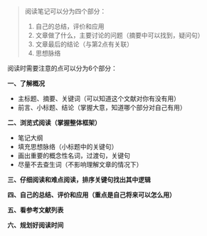 > 阅读笔记可以分为四个部分：
>
> 1. 自己的总结，评价和应用
> 2. 文章做了什么，主要讨论的问题（摘要中可以找到，疑问句）
> 3. 文章最后的结论（与第2点有关联）
> 4. 思想脉络

阅读时需要注意的点可以分为6个部分：

**一、了解概况**

- 主标题、摘要、关键词（可以知道这个文献对你有没有用）
- 前言、小标题、结论（掌握大意，知道哪个部分对自己有用）

**二、浏览式阅读（掌握整体框架）**

- 笔记大纲
- 填充思想脉络（小标题中的关键句）
- 画出重要的概念性名词，过渡句，关键句
- 尽量不去查生词（不影响理解文章的情况下）

**三、仔细阅读和难点阅读，排序关键句找出其中逻辑**

**四、自己的总结、评价和应用（重点是自己将来可以怎么用）**

**五、看参考文献列表**

**六、规划好阅读时间**